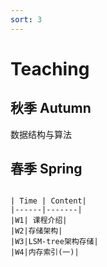 ```yaml
---
sort: 3
---
```


# Teaching


##  秋季 Autumn

数据结构与算法


## 春季 Spring
```tip

| Time | Content|
|------|-------|
|W1| 课程介绍|
|W2|存储架构|
|W3|LSM-tree架构存储|
|W4|内存索引(一)|
```
